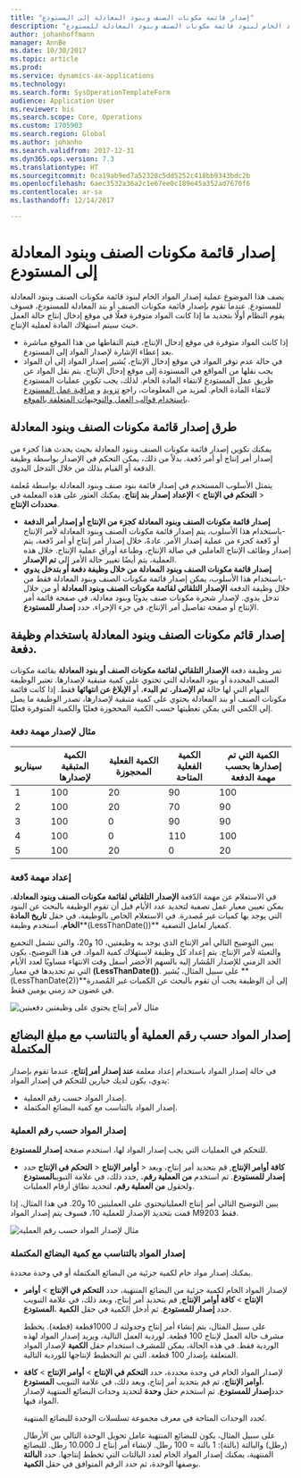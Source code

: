 ```yaml
---
title: "إصدار قائمة مكونات الصنف وبنود المعادلة إلى المستودع"
description: "يصف هذا الموضوع عملية إصدار المواد الخام لبنود قائمة مكونات الصنف وبنود المعادلة للمستودع."
author: johanhoffmann
manager: AnnBe
ms.date: 10/30/2017
ms.topic: article
ms.prod: 
ms.service: dynamics-ax-applications
ms.technology: 
ms.search.form: SysOperationTemplateForm
audience: Application User
ms.reviewer: bis
ms.search.scope: Core, Operations
ms.custom: 1705903
ms.search.region: Global
ms.author: johanho
ms.search.validfrom: 2017-12-31
ms.dyn365.ops.version: 7.3
ms.translationtype: HT
ms.sourcegitcommit: 0ca19ab9ed7a52328c5dd5252c418bb9343bdc2b
ms.openlocfilehash: 6aec3532a36a2c1e67ee0c189e45a352ad7670f6
ms.contentlocale: ar-sa
ms.lasthandoff: 12/14/2017

---
```


# <a name="release-bom-and-formula-lines-to-the-warehouse"></a>إصدار قائمة مكونات الصنف وبنود المعادلة إلى المستودع

يصف هذا الموضوع عملية إصدار المواد الخام لبنود قائمة مكونات الصنف وبنود المعادلة للمستودع. عندما تقوم بإصدار قائمة مكونات الصنف أو بند المعادلة للمستودع، فسوف يقوم النظام أولًا بتحديد ما إذا كانت المواد متوفرة فعلًا في موقع إدخال إنتاج حالة العمل حيث سيتم استهلاك المادة لعملية الإنتاج.

- إذا كانت المواد متوفرة في موقع إدخال الإنتاج، فيتم التقاطها من هذا الموقع مباشرة بعد إعطاء الإشارة لإصدار المواد إلى المستودع.
- في حالة عدم توفر المواد في موقع إدخال الإنتاج، يُشير إصدار المواد إلى أن المواد يجب نقلها من المواقع في المستودة إلى موقع إدخال الإنتاج. يتم نقل المواد عن طريق عمل المستودع لانتقاء المادة الخام. لذلك، يجب تكوين عمليات المستودع لانتقاء المادة الخام. لمزيد من المعلومات، راجع [تزويد](../warehousing/replenishment.md) و [مراقبة عمل المستودع باستخدام قوالب العمل والتوجيهات المتعلقة بالموقع](../warehousing/control-warehouse-location-directives.md).

## <a name="methods-for-releasing-bom-and-formula-lines"></a>طرق إصدار قائمة مكونات الصنف وبنود المعادلة

يمكنك تكوين إصدار قائمة مكونات الصنف وبنود المعادلة بحيث يحدث هذا كجزء من إصدار أمر إنتاج أو أمر دُفعة. بدلاً من ذلك، يمكن التحكم في الإصدار بواسطة وظيفة الدفعة أو القيام بذلك من خلال التدخل اليدوي.

يتمثل الأسلوب المستخدم في إصدار قائمة بنود صنف وبنود المعادلة بواسطة مُعلمة **إصدار بند إنتاج**. يمكنك العثور على هذه المعلمة في **‎التحكم في الإنتاج** \> **الإعداد‏‎** \> **محددات الإنتاج**.

- **إصدار قائمة مكونات الصنف وبنود المعادلة كجزء من الإنتاج أو إصدار أمر الدفعة** -باستخدام هذا الأسلوب، يتم إصدار قائمة مكونات الصنف وبنود المعادلة لأمر الإنتاج أو دّفعة كجزء من عملية إصدار الأمر. عادةً، خلال إصدار أمر إنتاج أو أمر دّفعة، يتم إصدار وظائف الإنتاج العاملين في صالة الإنتاج، وطباعة أوراق عملية الإنتاج. خلال هذه العملية، يتم أيضًا تغيير حالة الأمر إلى **تم الإصدار**.
- **إصدار قائمة مكونات الصنف وبنود المعادلة من خلال وظيفة دفعة أو بتدخل يدوي** -باستخدام هذا الأسلوب، يمكن إصدار قائمة مكونات الصنف وبنود المعادلة فقط من خلال وظيفة الدفعة **الإصدار التلقائي لقائمة مكونات الصنف وبنود المعادلة** أو من خلال تدخل يدوي. لإصدار شجرة مكونات صنف يدويًا وبنود معادلة، في صفحة قائمة أمر الإنتاج أو صفحة تفاصيل أمر الإنتاج، في جزء الإجراء، حدد **إصدار للمستودع**.

## <a name="releasing-the-bom-and-formula-lines-by-using-a-batch-job"></a>إصدار قائم مكونات الصنف وبنود المعادلة باستخدام وظيفة دفعة.

تمر وظيفة دفعة **الإصدار التلقائي لقائمة مكونات الصنف أو بنود المعادلة** بقائمة مكونات الصنف المحددة أو بنود المعادلة التي تحتوي على كمية متبقية لإصدارها. تعتبر الوظيفة المهام التي لها حالة **تم الإصدار**، **تم البدء**، أو **الإبلاغ عن انتهائها** فقط. إذا كانت قائمة مكونات الصنف أو بند المعادلة يحتوي على كمية متبقية لإصدارها، تصدر الوظيفة ما يصل إلي الكمي التي يمكن تغطيتها حسب الكمية المحجوزة فعليًا والكمية المتوفرة فعليًا.

### <a name="example-of-a-batch-job-release"></a>مثال لإصدار مهمة دفعة

| سيناريو | الكمية المتبقية لإصدارها | الكمية الفعلية المحجوزة | الكمية الفعلية المتاحة | الكمية التي تم إصدارها بحسب مهمة الدفعة |
|----------|-------------------------------|------------------------------|-------------------------------|------------------------------------|
| 1        | 100                           | 20                           | 90                            | 100                                |
| 2        | 100                           | 20                           | 70                            | 90                                 |
| 3        | 100                           | 0                            | 90                            | 90                                 |
| 4        | 100                           | 0                            | 110                           | 100                                |
| 5        | 100                           | 20                           | 0                             | 20                                 |

### <a name="batch-job-setup"></a>إعداد مهمة دّفعة

في الاستعلام عن مهمة الدّفعة **الإصدار التلقائي لقائمة مكونات الصنف وبنود المعادلة**، يمكن تعيين معيار عمل تصفية لتحديد عدد الأيام قبل أن تقوم الوظيفة بالبحث عن البنود التي يوجد بها كميات غير مُصدرة. في الاستعلام الخاص بالوظيفة، في حقل **تاريخ المادة الخام**، استخدم  وظيفة**(LessThanDate())** كمعيار لعامل التصفية.

يبين التوضيح التالي أمر الإنتاج الذي يوجد به وظيفتين، 10 و20، والتي تشمل التجميع والتعبئة لأمر الإنتاج. يتم إعداد كل وظيفة لاستهلاك كمية المواد. في هذا التوضيح، يكون الحد الزمني للإصدار المُشار إليه بالسهم الأخضر أسفل وقت الانتهاء مساويًا لعدد الأيام التي تم تحديدها في معيار **(LessThanDate())**. على سبيل المثال، يُشير **(LessThanDate(2))**إلى أن الوظيفة يجب أن تقوم بالبحث عن الكميات غير المُصدرة في غضون حد زمني يومين فقط.

![مثال لأمر إنتاج يحتوي على وظيفتين دفعيتين](media/bach-job-setup.PNG)

## <a name="releasing-material-per-operation-number-or-in-proportion-to-the-amount-of-finished-goods"></a>إصدار المواد حسب رقم العملية أو بالتناسب مع مبلغ البضائع المكتملة

في حالة إصدار المواد باستخدام إعداد معلمة **عند إصدار أمر إنتاج**، عندما تقوم بإصدار يدوي، يكون لديك خيارين للتحكم في إصدار المواد:

- إصدار المواد حسب رقم العملية.
- إصدار المواد بالتناسب مع كمية البضائع المكتملة.

### <a name="release-material-per-operation-number"></a>إصدار المواد حسب رقم العملية

للتحكم في العمليات التي يجب إصدار المواد لها، استخدم صفحة **إصدار للمستودع**.

- حدد **‎التحكم في الإنتاج** \> **‎أوامر الإنتاج** \> **‎كافة أوامر الإنتاج**, قم بتحديد أمر إنتاج، وبعد ذلك، في علامة التبويب**المستودع‏‎** حدد, **‎إصدار للمستودع**. ثم استخدم **من العملية رقم.** ولحقول **من العملية رقم.** لتحديد نطاق أرقام العمليات.

يبين التوضيح التالي أمر إنتاج العملياتيحتوي على العمليتين 10 و20. في هذا المثال، إذا قمت بتحديد الإصدار للعملية 10، فسوف يتم إصدار المواد M9203 فقط.

![مثال لإصدار المواد حسب رقم العملية](media/two-operations.PNG)

### <a name="release-material-in-proportion-to-the-amount-of-finished-goods"></a>إصدار المواد بالتناسب مع كمية البضائع المكتملة

يمكنك إصدار مواد خام لكمية جزئية من البضائع المكتملة أو في وحدة محددة.

- لإصدار المواد الخام لكمية جزئية من البضائع المنتهية، حدد **التحكم في الإنتاج** \> **أوامر الإنتاج** \> **كافة أوامر الإنتاج**, قم بتحديد أمر إنتاج، وبعد ذلك، في علامة التبويب **المستودع‏‎**، حدد **إصدار للمستودع**. ثم أدخل الكمية في حقل **الكمية**.

    على سبيل المثال، يتم إنشاء أمر إنتاج وجدولته لـ 1000قطعة (قطعة). يخطط مشرف حالة العمل لإنتاج 100 قطعة. لوردية العمل التالية، ويريد إصدار المواد لهذه الوردية فقط. في هذه الحالة، يمكن للمشرف استخدام حقل **الكمية** لإصدار المواد المتعلقة بإصدار 100 قطعة. التي تم التخطيط لإنتاجها للوردية التالية.

- لإصدار المواد الخام في وحدة محددة، حدد **التحكم في الإنتاج** \> **أوامر الإنتاج** \> **كافة أوامر الإنتاج**، ثم قم بتحديد أمر إنتاج، وبعد ذلك، في علامة التبويب **المستودع‏‎**، حدد**إصدار للمستودع**. ثم استخدم حقل **وحدة** لتحديد وحدات البضائع المنتهية لإصدار المواد فيها.

    تُحدد الوحدات المتاحة في معرف مجموعة تسلسلات الوحدة للبضائع المنتهية.

    على سبيل المثال، يكون للبضائع المنتهية عامل تحويل الوحدة التالي بين الأرطال (رطل) والبالتة (بالتة): 1 بالتة = 100 رطل. لإنشاء أمر إنتاج لـ 10.000 رطل. للبضائع المنتهية، يمكنك إصدار المواد الخام لعدد البالتات التي تخطط إنتاجها. حدد **البالتة** بوصفها الوحدة، ثم حدد الرقم المتوافق في حقل **الكمية**.

